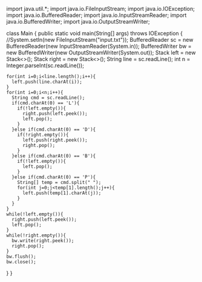 import java.util.*;
import java.io.FileInputStream;
import java.io.IOException;
import java.io.BufferedReader;
import java.io.InputStreamReader;
import java.io.BufferedWriter;
import java.io.OutputStreamWriter;

class Main {
  public static void main(String[] args) throws IOException {
    //System.setIn(new FileInputStream("input.txt"));
    BufferedReader sc = new BufferedReader(new InputStreamReader(System.in));
    BufferedWriter bw = new BufferedWriter(new OutputStreamWriter(System.out));
    Stack<Character> left = new Stack<>();
    Stack<Character> right = new Stack<>();
    String line = sc.readLine();
    int n = Integer.parseInt(sc.readLine());

    for(int i=0;i<line.length();i++){
      left.push(line.charAt(i));
    }
    for(int i=0;i<n;i++){
      String cmd = sc.readLine();
      if(cmd.charAt(0) == 'L'){
        if(!left.empty()){
          right.push(left.peek());
          left.pop();
        }
      }else if(cmd.charAt(0) == 'D'){
        if(!right.empty()){
          left.push(right.peek());
          right.pop();
        }
      }else if(cmd.charAt(0) == 'B'){
        if(!left.empty()){
          left.pop();
        }
      }else if(cmd.charAt(0) == 'P'){
        String[] temp = cmd.split(" ");
        for(int j=0;j<temp[1].length();j++){
          left.push(temp[1].charAt(j));
        }
      }
    }
    while(!left.empty()){
      right.push(left.peek());
      left.pop();
    }
    while(!right.empty()){
      bw.write(right.peek());
      right.pop();
    }
    bw.flush();
    bw.close();
    
  }
}
